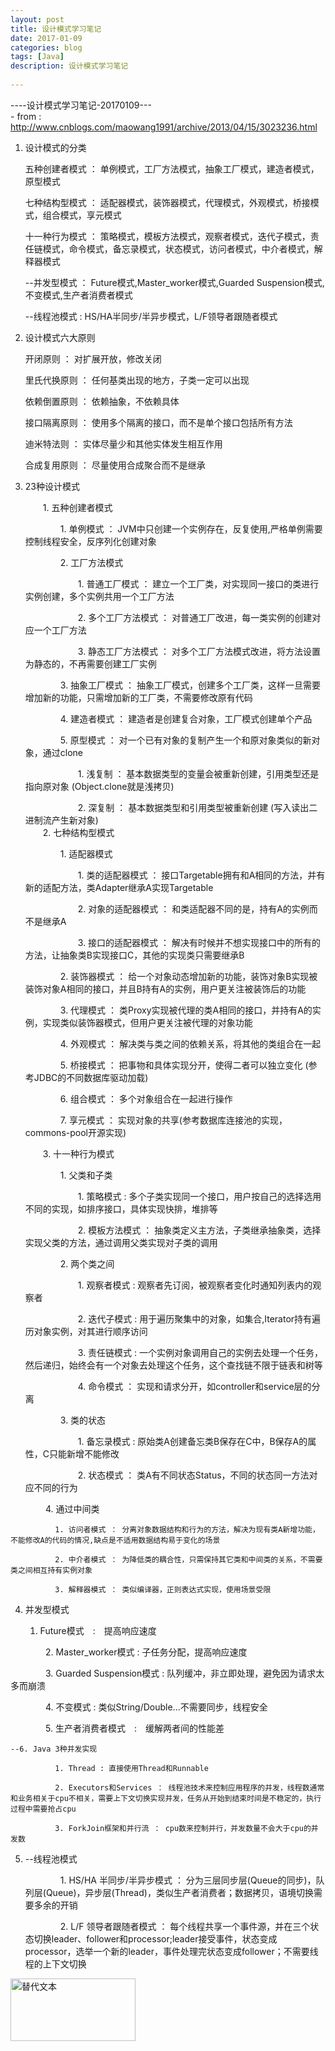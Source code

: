 ```yaml
---  
layout: post  
title: 设计模式学习笔记  
date: 2017-01-09  
categories: blog  
tags: [Java]  
description: 设计模式学习笔记  
  
---  
```

  
  
----设计模式学习笔记-20170109---  
	- from : http://www.cnblogs.com/maowang1991/archive/2013/04/15/3023236.html  
  
1. 设计模式的分类  
  
	五种创建者模式 ： 单例模式，工厂方法模式，抽象工厂模式，建造者模式，原型模式  
	  
	七种结构型模式 ： 适配器模式，装饰器模式，代理模式，外观模式，桥接模式，组合模式，享元模式  
	  
	十一种行为模式 ： 策略模式，模板方法模式，观察者模式，迭代子模式，责任链模式，命令模式，备忘录模式，状态模式，访问者模式，中介者模式，解释器模式  
	  
	--并发型模式 ： Future模式,Master_worker模式,Guarded Suspension模式,不变模式,生产者消费者模式　  
	  
	--线程池模式 : HS/HA半同步/半异步模式，L/F领导者跟随者模式  
  
2. 设计模式六大原则  
  
	开闭原则 ： 对扩展开放，修改关闭  
	  
	里氏代换原则 ： 任何基类出现的地方，子类一定可以出现  
	  
	依赖倒置原则 ： 依赖抽象，不依赖具体  
	  
	接口隔离原则 ： 使用多个隔离的接口，而不是单个接口包括所有方法  
	  
	迪米特法则 ： 实体尽量少和其他实体发生相互作用   
	  
	合成复用原则 ： 尽量使用合成聚合而不是继承  
  
3. 23种设计模式  
  
	　　1. 五种创建者模式  
	    
	　　　　1. 单例模式 ： JVM中只创建一个实例存在，反复使用,严格单例需要控制线程安全，反序列化创建对象  
	      
	　　　　2. 工厂方法模式  
	      
	　　　　　　1. 普通工厂模式 ： 建立一个工厂类，对实现同一接口的类进行实例创建，多个实例共用一个工厂方法  
	        
	　　　　　　2. 多个工厂方法模式 ： 对普通工厂改进，每一类实例的创建对应一个工厂方法  
	        
	　　　　　　3. 静态工厂方法模式 ： 对多个工厂方法模式改进，将方法设置为静态的，不再需要创建工厂实例  
	        
	　　　　3. 抽象工厂模式 ： 抽象工厂模式，创建多个工厂类，这样一旦需要增加新的功能，只需增加新的工厂类，不需要修改原有代码  
	      
	　　　　4. 建造者模式 ： 建造者是创建复合对象，工厂模式创建单个产品  
	      
	　　　　5. 原型模式 ： 对一个已有对象的复制产生一个和原对象类似的新对象，通过clone  
	      
	　　　　　　1. 浅复制 ： 基本数据类型的变量会被重新创建，引用类型还是指向原对象 (Object.clone就是浅拷贝)  
	        
	　　　　　　2. 深复制 ： 基本数据类型和引用类型被重新创建 (写入读出二进制流产生新对象)	        
	　　2. 七种结构型模式  
	    
	　　　　1. 适配器模式  
	      
	　　　　　　1. 类的适配器模式 ： 接口Targetable拥有和A相同的方法，并有新的适配方法，类Adapter继承A实现Targetable  
	        
	　　　　　　2. 对象的适配器模式 ： 和类适配器不同的是，持有A的实例而不是继承A  
	        
	　　　　　　3. 接口的适配器模式 ： 解决有时候并不想实现接口中的所有的方法，让抽象类B实现接口C，其他的实现类只需要继承B  
	        
	　　　　2. 装饰器模式 ： 给一个对象动态增加新的功能，装饰对象B实现被装饰对象A相同的接口，并且B持有A的实例，用户更关注被装饰后的功能  
	      
	　　　　3. 代理模式 ： 类Proxy实现被代理的类A相同的接口，并持有A的实例，实现类似装饰器模式，但用户更关注被代理的对象功能  
	      
	　　　　4. 外观模式 ： 解决类与类之间的依赖关系，将其他的类组合在一起  
	      
	　　　　5. 桥接模式 ： 把事物和具体实现分开，使得二者可以独立变化 (参考JDBC的不同数据库驱动加载)  
	      
	　　　　6. 组合模式 ： 多个对象组合在一起进行操作  
	      
	　　　　7. 享元模式 ： 实现对象的共享(参考数据库连接池的实现，commons-pool开源实现)  
	      
	　　3. 十一种行为模式  
	    
	　　　　1. 父类和子类  
	      
	　　　　　　1. 策略模式 : 多个子类实现同一个接口，用户按自己的选择选用不同的实现，如排序接口，具体实现快排，堆排等  
	        
	　　　　　　2. 模板方法模式 ： 抽象类定义主方法，子类继承抽象类，选择实现父类的方法，通过调用父类实现对子类的调用  
	        
	　　　　2. 两个类之间  
	      
	　　　　　　1. 观察者模式 : 观察者先订阅，被观察者变化时通知列表内的观察者  
	        
	　　　　　　2. 迭代子模式 : 用于遍历聚集中的对象，如集合,Iterator持有遍历对象实例，对其进行顺序访问  
	        
	　　　　　　3. 责任链模式 : 一个实例对象调用自己的实例去处理一个任务，然后递归，始终会有一个对象去处理这个任务，这个查找链不限于链表和树等  
	        
	　　　　　　4. 命令模式 ： 实现和请求分开，如controller和service层的分离  
	        
	　　　　3. 类的状态  
	      
	　　　　　　1. 备忘录模式 : 原始类A创建备忘类B保存在C中，B保存A的属性，C只能新增不能修改  
	        
	　　　　　　2. 状态模式 ： 类A有不同状态Status，不同的状态同一方法对应不同的行为	        
  
　　　　4. 通过中间类  
  
	　　　　　　1. 访问者模式 ： 分离对象数据结构和行为的方法，解决为现有类A新增功能，不能修改A的代码的情况,缺点是不适用数据结构易于变化的场景  
	        
	　　　　　　2. 中介者模式 ： 为降低类的耦合性，只需保持其它类和中间类的关系，不需要类之间相互持有实例对象  
	        
	　　　　　　3. 解释器模式 ： 类似编译器，正则表达式实现，使用场景受限  
	        
4. 并发型模式  
    
	1. Future模式　:　提高响应速度  
	      
 　　　　2. Master_worker模式 : 子任务分配，提高响应速度　  
       
 　　　　3. Guarded Suspension模式 : 队列缓冲，非立即处理，避免因为请求太多而崩溃  
       
 　　　　4. 不变模式 : 类似String/Double...不需要同步，线程安全  
       
 　　　　5. 生产者消费者模式　:　缓解两者间的性能差  
       
	--6. Java 3种并发实现  
	      
	　　　　　　1. Thread : 直接使用Thread和Runnable  
	        
	　　　　　　2. Executors和Services ： 线程池技术来控制应用程序的并发，线程数通常和业务相关于cpu不相关，需要上下文切换实现并发，任务从开始到结束时间是不稳定的，执行过程中需要抢占cpu  
	        
	　　　　　　3. ForkJoin框架和并行流 ： cpu数来控制并行，并发数量不会大于cpu的并发数  
	        
5. --线程池模式  
	    
	　　　　1. HS/HA 半同步/半异步模式 ： 分为三层同步层(Queue的同步)，队列层(Queue)，异步层(Thread)，类似生产者消费者；数据拷贝，语境切换需要多余的开销  
	      
	　　　　2. L/F 领导者跟随者模式 ： 每个线程共享一个事件源，并在三个状态切换leader、follower和processor;leader接受事件，状态变成processor，选举一个新的leader，事件处理完状态变成follower；不需要线程的上下文切换  
	      
  
<img src="/assets/image/test.png" alt="替代文本" title="标题文本" width="200" height = "100" />  
  
